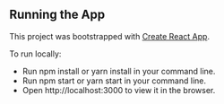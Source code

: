 ## Running the App
This project was bootstrapped with [Create React App](https://github.com/facebookincubator/create-react-app).

To run locally: 
* Run npm install or yarn install in your command line.  
* Run npm start or yarn start in your command line. 
* Open http://localhost:3000 to view it in the browser.
